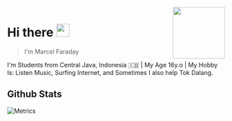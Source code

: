 <img src="icon.png" align="right" width="120" height="120"/>

# Hi there <img src="wave1.gif" width="30" height="30">
> I'm Marcel Faraday

I'm Students from Central Java, Indonesia 🇮🇩 | My Age 16y.o | My Hobby Is: Listen Music, Surfing Internet, and Sometimes I also help Tok Dalang.

## Github Stats
![Metrics](https://metrics.lecoq.io/mrclfd?template=classic&repositories.forks=true&languages=1&languages.colors=github&languages.threshold=0%25&config.timezone=Asia%2FJakarta)
